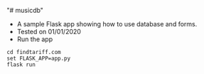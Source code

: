 "# musicdb"
* A sample Flask app showing how to use database and forms.
* Tested on 01/01/2020
* Run the app

```# run program
cd findtariff.com
set FLASK_APP=app.py
flask run
```
